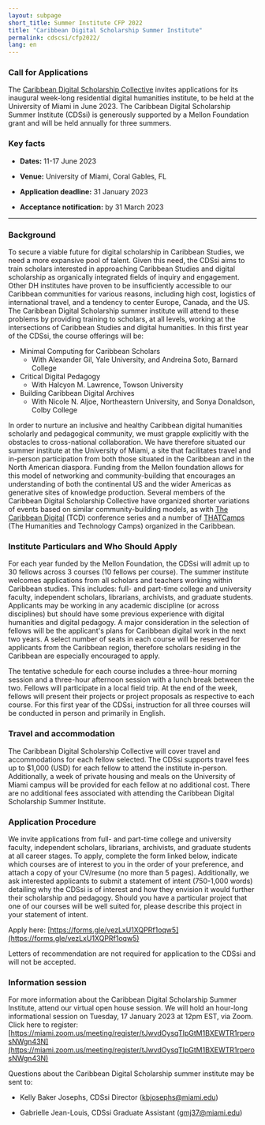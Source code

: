 ```yaml
---
layout: subpage
short_title: Summer Institute CFP 2022
title: "Caribbean Digital Scholarship Summer Institute"
permalink: cdscsi/cfp2022/
lang: en
---
```


### Call for Applications

The [Caribbean Digital Scholarship
Collective](https://cdscollective.org/) invites
applications for its inaugural week-long residential digital humanities
institute, to be held at the University of Miami in June 2023. The
Caribbean Digital Scholarship Summer Institute (CDSsi) is generously
supported by a Mellon Foundation grant and will be held annually for
three summers.

### Key facts

- **Dates:** 11-17 June 2023

- **Venue:** University of Miami, Coral Gables, FL

- **Application deadline:** 31 January 2023

- **Acceptance notification:** by 31 March 2023

---

### Background

To secure a viable future for digital scholarship in Caribbean Studies,
we need a more expansive pool of talent. Given this need, the CDSsi aims
to train scholars interested in approaching Caribbean Studies and
digital scholarship as organically integrated fields of inquiry and
engagement. Other DH institutes have proven to be insufficiently
accessible to our Caribbean communities for various reasons, including
high cost, logistics of international travel, and a tendency to center
Europe, Canada, and the US. The Caribbean Digital Scholarship summer
institute will attend to these problems by providing training to
scholars, at all levels, working at the intersections of Caribbean
Studies and digital humanities. In this first year of the CDSsi, the
course offerings will be:

- Minimal Computing for Caribbean Scholars
    - With Alexander Gil, Yale University, and Andreina Soto, Barnard College
- Critical Digital Pedagogy
    - With Halcyon M. Lawrence, Towson University
- Building Caribbean Digital Archives
    - With Nicole N. Aljoe, Northeastern University, and Sonya Donaldson, Colby College

In order to nurture an inclusive and healthy Caribbean digital
humanities scholarly and pedagogical community, we must grapple
explicitly with the obstacles to cross-national collaboration. We have
therefore situated our summer institute at the University of Miami, a
site that facilitates travel and in-person participation from both those
situated in the Caribbean and in the North American diaspora. Funding
from the Mellon foundation allows for this model of networking and
community-building that encourages an understanding of both the
continental US and the wider Americas as generative sites of knowledge
production. Several members of the Caribbean Digital Scholarship
Collective have organized shorter variations of events based on similar
community-building models, as with [The Caribbean Digital](http://caribbeandigitalnyc.net/) (TCD) conference
series and a number of [THATCamps](https://thatcamp.org/)
(The Humanities and Technology Camps) organized in the Caribbean.

### Institute Particulars and Who Should Apply

For each year funded by the Mellon Foundation, the CDSsi will admit up
to 30 fellows across 3 courses (10 fellows per course). The summer
institute welcomes applications from all scholars and teachers working
within Caribbean studies. This includes: full- and part-time college and
university faculty, independent scholars, librarians, archivists, and
graduate students. Applicants may be working in any academic discipline
(or across disciplines) but should have some previous experience with
digital humanities and digital pedagogy. A major consideration in the
selection of fellows will be the applicant\'s plans for Caribbean
digital work in the next two years. A select number of seats in each
course will be reserved for applicants from the Caribbean region,
therefore scholars residing in the Caribbean are especially encouraged
to apply.

The tentative schedule for each course includes a three-hour morning
session and a three-hour afternoon session with a lunch break between
the two. Fellows will participate in a local field trip. At the end of
the week, fellows will present their projects or project proposals as
respective to each course. For this first year of the CDSsi, instruction
for all three courses will be conducted in person and primarily in
English.

### Travel and accommodation

The Caribbean Digital Scholarship Collective will cover travel and
accommodations for each fellow selected. The CDSsi supports travel fees
up to \$1,000 (USD) for each fellow to attend the institute in-person.
Additionally, a week of private housing and meals on the University of
Miami campus will be provided for each fellow at no additional cost.
There are no additional fees associated with attending the Caribbean
Digital Scholarship Summer Institute.

### Application Procedure

We invite applications from full- and part-time college and university
faculty, independent scholars, librarians, archivists, and graduate
students at all career stages. To apply, complete the form linked below,
indicate which courses are of interest to you in the order of your
preference, and attach a copy of your CV/resume (no more than 5 pages).
Additionally, we ask interested applicants to submit a statement of
intent (750-1,000 words) detailing why the CDSsi is of interest and how
they envision it would further their scholarship and pedagogy. Should
you have a particular project that one of our courses will be well
suited for, please describe this project in your statement of intent.

Apply here:
[https://forms.gle/vezLxU1XQPRf1oqw5](https://forms.gle/vezLxU1XQPRf1oqw5)

Letters of recommendation are not required for application to the CDSsi
and will not be accepted.

### Information session

For more information about the Caribbean Digital Scholarship Summer
Institute, attend our virtual open house session. We will hold an
hour-long informational session on Tuesday, 17 January 2023 at 12pm EST,
via Zoom. Click here to register:
[https://miami.zoom.us/meeting/register/tJwvdOysqTIpGtM1BXEWTR1rperosNWgn43N](https://miami.zoom.us/meeting/register/tJwvdOysqTIpGtM1BXEWTR1rperosNWgn43N)

Questions about the Caribbean Digital Scholarship summer institute may
be sent to:

- Kelly Baker Josephs, CDSsi Director (kbjosephs@miami.edu)

- Gabrielle Jean-Louis, CDSsi Graduate Assistant (gmj37@miami.edu)

